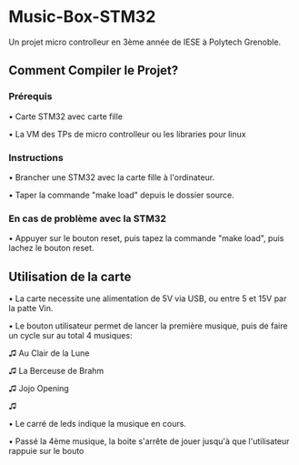 # Music-Box-STM32
Un projet micro controlleur en 3ème année de IESE à Polytech Grenoble.


## Comment Compiler le Projet?

### Prérequis

• Carte STM32 avec carte fille

• La VM des TPs de micro controlleur ou les libraries pour linux

### Instructions

• Brancher une STM32 avec la carte fille à l'ordinateur.

• Taper la commande "make load" depuis le dossier source.

### En cas de problème avec la STM32

• Appuyer sur le bouton reset, puis tapez la commande "make load", puis lachez le bouton reset.

## Utilisation de la carte

• La carte necessite une alimentation de 5V via USB, ou entre 5 et 15V par la patte Vin.

• Le bouton utilisateur permet de lancer la première musique, puis de faire un cycle sur au total 4 musiques:

  ♫ Au Clair de la Lune
  
  ♫ La Berceuse de Brahm
  
  ♫ Jojo Opening
  
  ♫ 
  
• Le carré de leds indique la musique en cours.

• Passé la 4ème musique, la boite s'arrête de jouer jusqu'à que l'utilisateur rappuie sur le bouto
